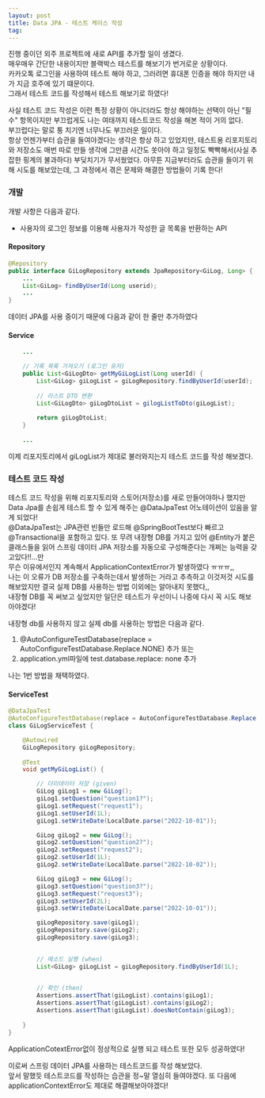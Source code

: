 ```yaml
---
layout: post
title: Data JPA - 테스트 케이스 작성
tag: 
---
```


진행 중이던 외주 프로젝트에 새로 API를 추가할 일이 생겼다.  
매우매우 간단한 내용이지만 블랙박스 테스트를 해보기가 번거로운 상황이다.  
카카오톡 로그인을 사용하여 테스트 해야 하고, 그러려면 휴대폰 인증을 해야 하지만 내가 지금 호주에 있기 떄문이다.  
그래서 테스트 코드를 작성해서 테스트 해보기로 하였다!  

사실 테스트 코드 작성은 이런 특정 상황이 아니더라도 항상 해야하는 선택이 아닌 "필수" 항목이지만 부끄럽게도 나는 여태까지 테스트코드 작성을 해본 적이 거의 없다.  
부끄럽다는 말로 퉁 치기엔 너무나도 부끄러운 일이다.  
항상 언젠가부터 습관을 들여야겠다는 생각은 항상 하고 있었지만, 테스트용 리포지토리와 저장소도 매번 따로 만들 생각에 그만큼 시간도 쏫아야 하고 일정도 빡빡해서(사실 추잡한 핑계의 불과하다) 부딪치기가 무서웠었다.
아무튼 지금부터라도 습관을 들이기 위해 시도를 해보았는데, 그 과정에서 겪은 문제와 해결한 방법들이 기록 한다!



### 개발
개발 사항은 다음과 같다.
- 사용자의 로그인 정보를 이용해 사용자가 작성한 글 목록을 반환하는 API

#### Repository
```java
@Repository
public interface GiLogRepository extends JpaRepository<GiLog, Long> {
    ...
    List<GiLog> findByUserId(Long userid);
    ...
}
```
데이터 JPA를 사용 중이기 때문에 다음과 같이 한 줄만 추가하였다

#### Service
```java
    ...

    // 기록 목록 가져오기 (로그인 유저)
    public List<GiLogDto> getMyGiLogList(Long userId) {
        List<GiLog> giLogList = giLogRepository.findByUserId(userId);
    
        // 리스트 DTO 변환
        List<GiLogDto> giLogDtoList = gilogListToDto(giLogList);
    
        return giLogDtoList;
    }
    
    ...
```
이제 리포지토리에서 giLogList가 제대로 불러와지는지 테스트 코드를 작성 해보겠다.

### 테스트 코드 작성
테스트 코드 작성을 위해 리포지토리와 스토어(저장소)를 새로 만들어야하나 했지만  
Data Jpa를 손쉽게 테스트 할 수 있게 해주는 @DataJpaTest 어노테이션이 있음을 알게 되었다!  
@DataJpaTest는 JPA관련 빈들만 로드해 @SpringBootTest보다 빠르고 @Transactional을 포함하고 있다.
또 무려 내장형 DB를 가지고 있어 @Entity가 붙은 클래스들을 읽어 스프링 데이터 JPA 저장소를 자동으로 구성해준다는 개쩌는 능력을 갖고있다!!...만  
무슨 이유에서인지 계속해서 ApplicationContextError가 발생하였다 ㅠㅠㅠ,,  
나는 이 오류가 DB 저장소를 구축하는데서 발생하는 거라고 추측하고 이것저것 시도를 해보았지만 결국 실제 DB를 사용하는 방법 이외에는 알아내지 못했다,,    
내장형 DB를 꼭 써보고 싶었지만 일단은 테스트가 우선이니 나중에 다시 꼭 시도 해보아야겠다!  
  
내장형 db를 사용하지 않고 실제 db를 사용하는 방법은 다음과 같다.
1. @AutoConfigureTestDatabase(replace = AutoConfigureTestDatabase.Replace.NONE) 추가 또는
2. application.yml파일에 test.database.replace: none 추가  

나는 1번 방법을 채택하였다.
#### ServiceTest
```java
@DataJpaTest
@AutoConfigureTestDatabase(replace = AutoConfigureTestDatabase.Replace.NONE)
class GiLogServiceTest {

    @Autowired
    GiLogRepository giLogRepository;
    
    @Test
    void getMyGiLogList() {

        // 더미데이터 저장 (given)
        GiLog giLog1 = new GiLog();
        giLog1.setQuestion("question1?");
        giLog1.setRequest("request1");
        giLog1.setUserId(1L);
        giLog1.setWriteDate(LocalDate.parse("2022-10-01"));

        GiLog giLog2 = new GiLog();
        giLog2.setQuestion("question2?");
        giLog2.setRequest("request2");
        giLog2.setUserId(1L);
        giLog2.setWriteDate(LocalDate.parse("2022-10-02"));

        GiLog giLog3 = new GiLog();
        giLog3.setQuestion("question3?");
        giLog3.setRequest("request3");
        giLog3.setUserId(2L);
        giLog3.setWriteDate(LocalDate.parse("2022-10-01"));

        giLogRepository.save(giLog1);
        giLogRepository.save(giLog2);
        giLogRepository.save(giLog3);
        

        // 메소드 실행 (when)
        List<GiLog> giLogList = giLogRepository.findByUserId(1L);

        
        // 확인 (then)
        Assertions.assertThat(giLogList).contains(giLog1);
        Assertions.assertThat(giLogList).contains(giLog2);
        Assertions.assertThat(giLogList).doesNotContain(giLog3);
        
    }
}
```
ApplicationCotextError없이 정상적으로 실행 되고 테스트 또한 모두 성공하였다!  
  
이로써 스프링 데이터 JPA를 사용하는 테스트코드를 작성 해보았다.  
앞서 말했듯 테스트코드를 작성하는 습관을 정~말 열심히 들여야겠다.
또 다음에 applicationContextError도 제대로 해결해보아야겠다!
